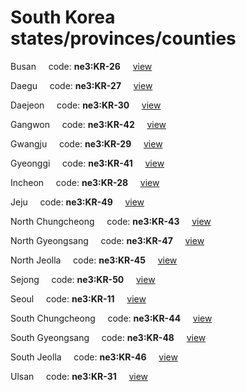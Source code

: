# South Korea states/provinces/counties
Busan&nbsp;&nbsp;&nbsp;&nbsp;&nbsp;code: **ne3:KR-26**&nbsp;&nbsp;&nbsp;&nbsp;&nbsp;[view](../../export/geojson/medium/ne3/kr/26.geojson)&nbsp;&nbsp;&nbsp;&nbsp;&nbsp;


Daegu&nbsp;&nbsp;&nbsp;&nbsp;&nbsp;code: **ne3:KR-27**&nbsp;&nbsp;&nbsp;&nbsp;&nbsp;[view](../../export/geojson/medium/ne3/kr/27.geojson)&nbsp;&nbsp;&nbsp;&nbsp;&nbsp;


Daejeon&nbsp;&nbsp;&nbsp;&nbsp;&nbsp;code: **ne3:KR-30**&nbsp;&nbsp;&nbsp;&nbsp;&nbsp;[view](../../export/geojson/medium/ne3/kr/30.geojson)&nbsp;&nbsp;&nbsp;&nbsp;&nbsp;


Gangwon&nbsp;&nbsp;&nbsp;&nbsp;&nbsp;code: **ne3:KR-42**&nbsp;&nbsp;&nbsp;&nbsp;&nbsp;[view](../../export/geojson/medium/ne3/kr/42.geojson)&nbsp;&nbsp;&nbsp;&nbsp;&nbsp;


Gwangju&nbsp;&nbsp;&nbsp;&nbsp;&nbsp;code: **ne3:KR-29**&nbsp;&nbsp;&nbsp;&nbsp;&nbsp;[view](../../export/geojson/medium/ne3/kr/29.geojson)&nbsp;&nbsp;&nbsp;&nbsp;&nbsp;


Gyeonggi&nbsp;&nbsp;&nbsp;&nbsp;&nbsp;code: **ne3:KR-41**&nbsp;&nbsp;&nbsp;&nbsp;&nbsp;[view](../../export/geojson/medium/ne3/kr/41.geojson)&nbsp;&nbsp;&nbsp;&nbsp;&nbsp;


Incheon&nbsp;&nbsp;&nbsp;&nbsp;&nbsp;code: **ne3:KR-28**&nbsp;&nbsp;&nbsp;&nbsp;&nbsp;[view](../../export/geojson/medium/ne3/kr/28.geojson)&nbsp;&nbsp;&nbsp;&nbsp;&nbsp;


Jeju&nbsp;&nbsp;&nbsp;&nbsp;&nbsp;code: **ne3:KR-49**&nbsp;&nbsp;&nbsp;&nbsp;&nbsp;[view](../../export/geojson/medium/ne3/kr/49.geojson)&nbsp;&nbsp;&nbsp;&nbsp;&nbsp;


North Chungcheong&nbsp;&nbsp;&nbsp;&nbsp;&nbsp;code: **ne3:KR-43**&nbsp;&nbsp;&nbsp;&nbsp;&nbsp;[view](../../export/geojson/medium/ne3/kr/43.geojson)&nbsp;&nbsp;&nbsp;&nbsp;&nbsp;


North Gyeongsang&nbsp;&nbsp;&nbsp;&nbsp;&nbsp;code: **ne3:KR-47**&nbsp;&nbsp;&nbsp;&nbsp;&nbsp;[view](../../export/geojson/medium/ne3/kr/47.geojson)&nbsp;&nbsp;&nbsp;&nbsp;&nbsp;


North Jeolla&nbsp;&nbsp;&nbsp;&nbsp;&nbsp;code: **ne3:KR-45**&nbsp;&nbsp;&nbsp;&nbsp;&nbsp;[view](../../export/geojson/medium/ne3/kr/45.geojson)&nbsp;&nbsp;&nbsp;&nbsp;&nbsp;


Sejong&nbsp;&nbsp;&nbsp;&nbsp;&nbsp;code: **ne3:KR-50**&nbsp;&nbsp;&nbsp;&nbsp;&nbsp;[view](../../export/geojson/medium/ne3/kr/50.geojson)&nbsp;&nbsp;&nbsp;&nbsp;&nbsp;


Seoul&nbsp;&nbsp;&nbsp;&nbsp;&nbsp;code: **ne3:KR-11**&nbsp;&nbsp;&nbsp;&nbsp;&nbsp;[view](../../export/geojson/medium/ne3/kr/11.geojson)&nbsp;&nbsp;&nbsp;&nbsp;&nbsp;


South Chungcheong&nbsp;&nbsp;&nbsp;&nbsp;&nbsp;code: **ne3:KR-44**&nbsp;&nbsp;&nbsp;&nbsp;&nbsp;[view](../../export/geojson/medium/ne3/kr/44.geojson)&nbsp;&nbsp;&nbsp;&nbsp;&nbsp;


South Gyeongsang&nbsp;&nbsp;&nbsp;&nbsp;&nbsp;code: **ne3:KR-48**&nbsp;&nbsp;&nbsp;&nbsp;&nbsp;[view](../../export/geojson/medium/ne3/kr/48.geojson)&nbsp;&nbsp;&nbsp;&nbsp;&nbsp;


South Jeolla&nbsp;&nbsp;&nbsp;&nbsp;&nbsp;code: **ne3:KR-46**&nbsp;&nbsp;&nbsp;&nbsp;&nbsp;[view](../../export/geojson/medium/ne3/kr/46.geojson)&nbsp;&nbsp;&nbsp;&nbsp;&nbsp;


Ulsan&nbsp;&nbsp;&nbsp;&nbsp;&nbsp;code: **ne3:KR-31**&nbsp;&nbsp;&nbsp;&nbsp;&nbsp;[view](../../export/geojson/medium/ne3/kr/31.geojson)&nbsp;&nbsp;&nbsp;&nbsp;&nbsp;

